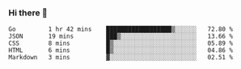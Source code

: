 ### Hi there 👋

<!--
**KLXLjun/KLXLjun** is a ✨ _special_ ✨ repository because its `README.md` (this file) appears on your GitHub profile.

Here are some ideas to get you started:

- 🔭 I’m currently working on ...
- 🌱 I’m currently learning ...
- 👯 I’m looking to collaborate on ...
- 🤔 I’m looking for help with ...
- 💬 Ask me about ...
- 📫 How to reach me: ...
- 😄 Pronouns: ...
- ⚡ Fun fact: ...
-->

<!--START_SECTION:waka-->
```text
Go         1 hr 42 mins    ██████████████████▒░░░░░░   72.80 % 
JSON       19 mins         ███▒░░░░░░░░░░░░░░░░░░░░░   13.66 % 
CSS        8 mins          █▒░░░░░░░░░░░░░░░░░░░░░░░   05.89 % 
HTML       6 mins          █▒░░░░░░░░░░░░░░░░░░░░░░░   04.86 % 
Markdown   3 mins          ▓░░░░░░░░░░░░░░░░░░░░░░░░   02.51 % 
```
<!--END_SECTION:waka-->
